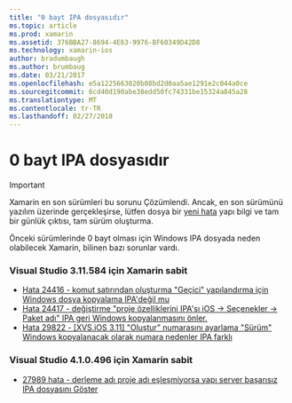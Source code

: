 ```yaml
---
title: "0 bayt IPA dosyasıdır"
ms.topic: article
ms.prod: xamarin
ms.assetid: 376BBA27-8694-4E63-9976-BF60349D42D8
ms.technology: xamarin-ios
author: bradumbaugh
ms.author: brumbaug
ms.date: 03/21/2017
ms.openlocfilehash: e5a1225663020b08bd2d0aa5ae1291e2c044a0ce
ms.sourcegitcommit: 6cd40d190abe38edd50fc74331be15324a845a28
ms.translationtype: MT
ms.contentlocale: tr-TR
ms.lasthandoff: 02/27/2018
---
```

# <a name="ipa-file-is-0-bytes"></a>0 bayt IPA dosyasıdır

> [!IMPORTANT]
> Xamarin en son sürümleri bu sorunu Çözümlendi. Ancak, en son sürümünü yazılım üzerinde gerçekleşirse, lütfen dosya bir [yeni hata](~/cross-platform/troubleshooting/questions/howto-file-bug.md) yapı bilgi ve tam bir günlük çıktısı, tam sürüm oluşturma.



Önceki sürümlerinde 0 bayt olması için Windows IPA dosyada neden olabilecek Xamarin, bilinen bazı sorunlar vardı. 

### <a name="fixed-in-xamarin-for-visual-studio-311584"></a>Visual Studio 3.11.584 için Xamarin sabit 
- [Hata 24416 - komut satırından oluşturma "Geçici" yapılandırma için Windows dosya kopyalama IPA'değil mu](https://bugzilla.xamarin.com/show_bug.cgi?id=24416)
- [Hata 24417 - değiştirme "proje özelliklerini IPA'sı iOS -> Seçenekler -> Paket adı" IPA geri Windows kopyalanmasını önler.](https://bugzilla.xamarin.com/show_bug.cgi?id=24417)
- [Hata 29822 - [XVS.iOS 3.11] "Oluştur" numarasını ayarlama "Sürüm" Windows kopyalanacak olarak numara nedenler IPA farklı](https://bugzilla.xamarin.com/show_bug.cgi?id=29822)

### <a name="fixed-in-xamarin-for-visual-studio-410496"></a>Visual Studio 4.1.0.496 için Xamarin sabit
- [27989 hata - derleme adı proje adı eşleşmiyorsa yapı server başarısız IPA dosyasını Göster](https://bugzilla.xamarin.com/show_bug.cgi?id=27989)
